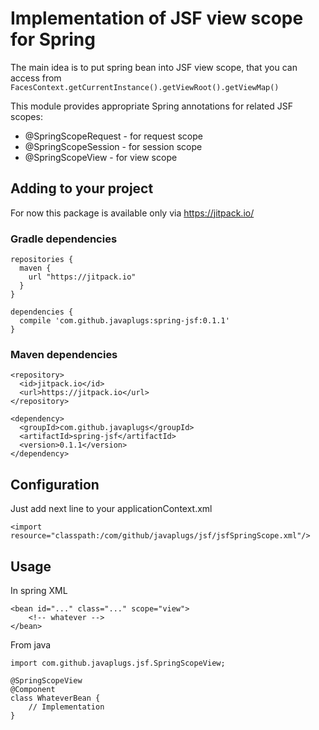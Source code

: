 # Implementation of JSF view scope for Spring

The main idea is to put spring bean into JSF view scope,
that you can access from ```FacesContext.getCurrentInstance().getViewRoot().getViewMap()```

This module provides appropriate Spring annotations for related JSF scopes:

- @SpringScopeRequest - for request scope
- @SpringScopeSession - for session scope
- @SpringScopeView - for view scope

## Adding to your project

For now this package is available only via https://jitpack.io/

### Gradle dependencies
```
repositories {
  maven {
    url "https://jitpack.io"
  }
}

dependencies {
  compile 'com.github.javaplugs:spring-jsf:0.1.1'
}
```

### Maven dependencies
```
<repository>
  <id>jitpack.io</id>
  <url>https://jitpack.io</url>
</repository>

<dependency>
  <groupId>com.github.javaplugs</groupId>
  <artifactId>spring-jsf</artifactId>
  <version>0.1.1</version>
</dependency>
```

## Configuration

Just add next line to your applicationContext.xml
```
<import resource="classpath:/com/github/javaplugs/jsf/jsfSpringScope.xml"/>
```


## Usage

In spring XML
```
<bean id="..." class="..." scope="view">
    <!-- whatever -->
</bean>
```
From java
```
import com.github.javaplugs.jsf.SpringScopeView;

@SpringScopeView
@Component
class WhateverBean {
    // Implementation
}
```